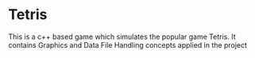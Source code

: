 # Tetris
This is a c++ based game which simulates the popular game Tetris. It contains Graphics and Data File Handling concepts applied in the project
